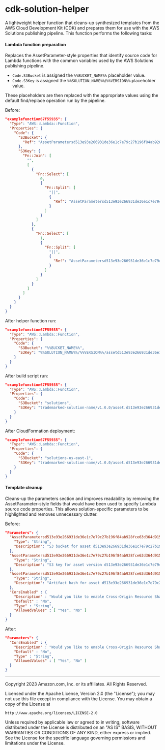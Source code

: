 # cdk-solution-helper
A lightweight helper function that cleans-up synthesized templates from the AWS Cloud Development Kit (CDK) and prepares them for use with the AWS Solutions publishing pipeline. This function performs the following tasks:

#### Lambda function preparation
Replaces the AssetParameter-style properties that identify source code for Lambda functions with the common variables used by the AWS Solutions publishing pipeline.

- `Code.S3Bucket` is assigned the `%%BUCKET_NAME%%` placeholder value.
- `Code.S3Key` is assigned the `%%SOLUTION_NAME%%`/`%%VERSION%%` placeholder value.

These placeholders are then replaced with the appropriate values using the default find/replace operation run by the pipeline.

Before:
```json
"examplefunction67F55935": {
  "Type": "AWS::Lambda::Function",
  "Properties": {
    "Code": {
      "S3Bucket": {
        "Ref": "AssetParametersd513e93e266931de36e1c7e79c27b196f84ab928fce63d364d9152ca501551f7S3Bucket54E71A95"
      },
      "S3Key": {
        "Fn::Join": [
          "",
          [
            {
              "Fn::Select": [
                0,
                {
                  "Fn::Split": [
                    "||",
                    {
                      "Ref": "AssetParametersd513e93e266931de36e1c7e79c27b196f84ab928fce63d364d9152ca501551f7S3VersionKeyC789D8B1"
                    }
                  ]
                }
              ]
            },
            {
              "Fn::Select": [
                1,
                {
                  "Fn::Split": [
                    "||",
                    {
                      "Ref": "AssetParametersd513e93e266931de36e1c7e79c27b196f84ab928fce63d364d9152ca501551f7S3VersionKeyC789D8B1"
                    }
                  ]
                }
              ]
            }
          ]
        ]
      }
    }
  }
}
```

After helper function run:
```json
"examplefunction67F55935": {
  "Type": "AWS::Lambda::Function",
  "Properties": {
    "Code": {
      "S3Bucket": "%%BUCKET_NAME%%",
      "S3Key": "%%SOLUTION_NAME%%/%%VERSION%%/assetd513e93e266931de36e1c7e79c27b196f84ab928fce63d364d9152ca501551f7.zip"
    }
  }
}
```

After build script run:
```json
"examplefunction67F55935": {
  "Type": "AWS::Lambda::Function",
  "Properties": {
    "Code": {
      "S3Bucket": "solutions",
      "S3Key": "trademarked-solution-name/v1.0.0/asset.d513e93e266931de36e1c7e79c27b196f84ab928fce63d364d9152ca501551f7.zip"
    }
  }
}
```

After CloudFormation deployment:
```json
"examplefunction67F55935": {
  "Type": "AWS::Lambda::Function",
  "Properties": {
    "Code": {
      "S3Bucket": "solutions-us-east-1",
      "S3Key": "trademarked-solution-name/v1.0.0/asset.d513e93e266931de36e1c7e79c27b196f84ab928fce63d364d9152ca501551f7.zip"
    }
  }
}
```

#### Template cleanup
Cleans-up the parameters section and improves readability by removing the AssetParameter-style fields that would have been used to specify Lambda source code properties. This allows solution-specific parameters to be highlighted and removes unnecessary clutter.

Before:
```json
"Parameters": {
  "AssetParametersd513e93e266931de36e1c7e79c27b196f84ab928fce63d364d9152ca501551f7S3Bucket54E71A95": {
    "Type": "String",
    "Description": "S3 bucket for asset d513e93e266931de36e1c7e79c27b196f84ab928fce63d364d9152ca501551f7"
  },
  "AssetParametersd513e93e266931de36e1c7e79c27b196f84ab928fce63d364d9152ca501551f7S3VersionKeyC789D8B1": {
    "Type": "String",
    "Description": "S3 key for asset version d513e93e266931de36e1c7e79c27b196f84ab928fce63d364d9152ca501551f7"
  },
  "AssetParametersd513e93e266931de36e1c7e79c27b196f84ab928fce63d364d9152ca501551f7ArtifactHash7AA751FE": {
    "Type": "String",
    "Description": "Artifact hash for asset d513e93e266931de36e1c7e79c27b196f84ab928fce63d364d9152ca501551f7"
  },
  "CorsEnabled" : {
    "Description" : "Would you like to enable Cross-Origin Resource Sharing (CORS) for the image handler API? Select 'Yes' if so.",
    "Default" : "No",
    "Type" : "String",
    "AllowedValues" : [ "Yes", "No" ]
  }
}
```

After:
```json
"Parameters": {
  "CorsEnabled" : {
    "Description" : "Would you like to enable Cross-Origin Resource Sharing (CORS) for the image handler API? Select 'Yes' if so.",
    "Default" : "No",
    "Type" : "String",
    "AllowedValues" : [ "Yes", "No" ]
  }
}
```

***

Copyright 2023 Amazon.com, Inc. or its affiliates. All Rights Reserved.

Licensed under the Apache License, Version 2.0 (the "License");
you may not use this file except in compliance with the License.
You may obtain a copy of the License at

    http://www.apache.org/licenses/LICENSE-2.0

Unless required by applicable law or agreed to in writing, software
distributed under the License is distributed on an "AS IS" BASIS,
WITHOUT WARRANTIES OR CONDITIONS OF ANY KIND, either express or implied.
See the License for the specific language governing permissions and
limitations under the License.

